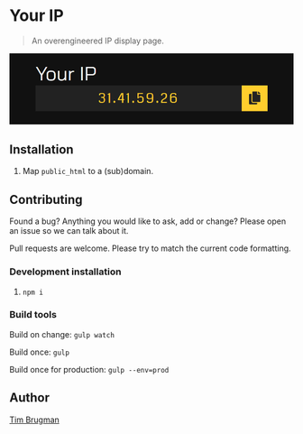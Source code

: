 # Your IP

> An overengineered IP display page.

![screenshot](/screenshot.png)

## Installation

1. Map `public_html` to a (sub)domain.

## Contributing

Found a bug? Anything you would like to ask, add or change? Please open an issue so we can talk about it.

Pull requests are welcome. Please try to match the current code formatting.

### Development installation

1. `npm i`

### Build tools

Build on change: `gulp watch`

Build once: `gulp`

Build once for production: `gulp --env=prod`

## Author

[Tim Brugman](https://github.com/Brugman)
